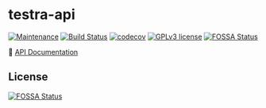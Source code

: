 # testra-api

[![Maintenance](https://img.shields.io/badge/Maintained%3F-yes-green.svg)](https://github.com/testra-tech/testra-api/graphs/commit-activity)
[![Build Status](https://travis-ci.org/testra/testra-api.svg?branch=master)](https://travis-ci.org/testra-tech/testra-api)
[![codecov](https://codecov.io/gh/testra-tech/testra-api/branch/master/graph/badge.svg)](https://codecov.io/gh/testra-tech/testra-api)
[![GPLv3 license](https://img.shields.io/badge/License-GPLv3-blue.svg)](http://perso.crans.org/besson/LICENSE.html)
[![FOSSA Status](https://app.fossa.io/api/projects/git%2Bgithub.com%2Ftestra%2Ftestra-api.svg?type=shield)](https://app.fossa.io/projects/git%2Bgithub.com%2Ftestra%2Ftestra-api?ref=badge_shield)

📒 [API Documentation](https://testraapi.docs.apiary.io/#)


## License
[![FOSSA Status](https://app.fossa.io/api/projects/git%2Bgithub.com%2Ftestra%2Ftestra-api.svg?type=large)](https://app.fossa.io/projects/git%2Bgithub.com%2Ftestra%2Ftestra-api?ref=badge_large)